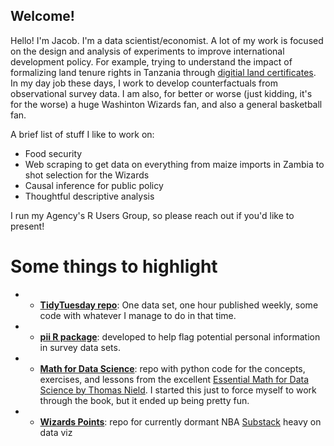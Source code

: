 ## Welcome!

Hello! I'm Jacob. I'm a data scientist/economist. A lot of my work is focused on the design and analysis of experiments to improve international development policy. For example, trying to understand the impact of formalizing land tenure rights in Tanzania through [digitial land certificates](https://github.com/jacobpstein/jacobpstein/blob/main/PA00XBMP.pdf). In my day job these days, I work to develop counterfactuals from observational survey data. I am also, for better or worse (just kidding, it's for the worse) a huge Washinton Wizards fan, and also a general basketball fan. 

A brief list of stuff I like to work on:

- Food security
- Web scraping to get data on everything from maize imports in Zambia to shot selection for the Wizards
- Causal inference for public policy
- Thoughtful descriptive analysis

I run my Agency's R Users Group, so please reach out if you'd like to present!


# Some things to highlight 
- - **[TidyTuesday repo](https://github.com/jacobpstein/tidytuesday)**: One data set, one hour published weekly, some code with whatever I manage to do in that time.
- - **[pii R package](https://github.com/jacobpstein/pii)**: developed to help flag potential personal information in survey data sets.
- - **[Math for Data Science](https://github.com/jacobpstein/math_for_ds)**: repo with python code for the concepts, exercises, and lessons from the excellent [Essential Math for Data Science by Thomas Nield](https://www.oreilly.com/library/view/essential-math-for/9781098102920/). I started this just to force myself to work through the book, but it ended up being pretty fun.
- - **[Wizards Points](https://github.com/jacobpstein/Wizards-Points)**: repo for currently dormant NBA [Substack](https://wizardspoints.substack.com) heavy on data viz
